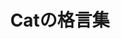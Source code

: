---
title: Catの格言集
description: Catが日々の生活で学んだ、珠玉の格言をカード形式でご紹介します。

cards:
 - 寝る子は育つ。寝ない子も育つ。
 - ごはんの時間は、世界で一番大切な時間。
 - 人間は、僕のしもべである。
 - 箱があれば、とりあえず入る。
 - 毛づくろいは、最高の瞑想。
---